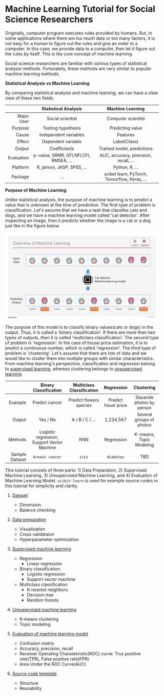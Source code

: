 # Machine Learning Tutorial for Social Science Researchers

Originally, computer program executes rules provided by humans. But, in some applications where there are too much data or too many factors, it is not easy for a human to figure out the rules and give an order to a computer. In this case, we provide data to a computer, then let it figure out the rules by itself. This is the core concept of machine learning.

Social science researchers are familiar with various types of statistical analysis methods. Fortunately, these methods are very similar to popular machine learning methods.

__Statistical Analysis vs Machine Learning__

By comparing statistical analysis and machine learning, we can have a clear view of these two fields.  

|         | Statistical Analysis | Machine Learning |
|--------:| :----------------: | :--------------: |
| Major User    | Social scientist | Computer scientist |
| Purpose | Testing hypothesis | Predicting value       |
| Cause | Independent variables | Features       |
| Effect | Dependent variable | Label(Class)       |
| Output | Coefficients | Trained model, predictions |
| Evaluation | p-value, SRMR, GFI,NFI,CFI, RMSEA, ... | AUC, accuracy, precision, recall, ... |
| Platform   | R, jamovi, JASP, SPSS, ... | Python, R, ... |
| Package | ... | sciket learn, PyTorch, Tensorflow, Keras, ... |

__Purpose of Machine Learning__

Unlike statistical analysis, the purpose of machine learning is to predict a value that is unknown at the time of prediction. The first type of problem is classification. Let's assume that we have a task that classifes cats and dogs, and we have a machine learning model called 'cat detector'. After inspecting an image, then it predicts whether the image is a cat or a dog just like in the figure below.

![overview](images/overview.png)

The purpose of this model is to classify binary values(cats or dogs) in the output. Thus, it is called a 'binary classification'. If there are more than two types of outputs, then it is called 'multiclass classification'. The second type of problem is 'regression'. In the case of house price estimation, it is to predict a continuous number, which is called 'regression'. The third type of problem is 'clustering'. Let's assume that there are lots of data and we would like to cluster them into multiple groups with similar characteristics. From machine learning's perspective, classification and regression belong to [supervised learning](Supervised.md), whereas clustering belongs to [unsupervised learning](Unsupervised.md).

|  | Binary Classification | Multiclass Classification | Regression |Clustering |
| ---: | :---------------: | :-------------------: | :---: | :--------: |
| Example | Predict cancer | Predict flowers species | Predict housr price | Separate photos by person |
| Output  | Yes / No | A / B / C / ... | 1,234,567 | Several groups of photos |
| Methods | Logistic regression, Support Vector Machine | KNN | Regression | K-means, Topic Modeling |
| Sample Dataset | `breast cancer` | `iris` | `diabetes` | TBD | 

This tutorial consists of three parts: 1) Data Preparation, 2) Supervised Machine Learning, 3) Unsupervised Machine Learning, and 4) Evaluation of Machine Learning Model. `scikit-learn` is used for example source codes in this tutorial for simplicity and clarity. 

1. [Dataset](Dataset.md)
   - Dimension
   - Balance checking
2. [Data preparation](Data_preparation.md)
   - Visualization
   - Cross validataion
   - Hyperparameter optimization

3. [Supervised machine learning](Supervised.md)
   - Regression
     - Linear regression
   - Binary classification
     - Logistic regression
     - Support vector machine
   - Multiclass classification
     - K-nearest neighbors
     - Decision tree
     - Random forests   
4. [Unsupervised machine learning](Unsupervised.md)
   - K-means clustering
   - Topic modeling
5. [Evaluation of machine learning model](Evaluation.md)
   - Confusion matrix
   - Accuracy, precision, recall
   - Receiver Operating Charasteristic(ROC) curve: Trus positive rate(TPR), False positive rate(FPR)
   - Area Under the ROC Curve(AUC)
6. [Source code template](Source_code.md)
   - Structure
   - Reusability
